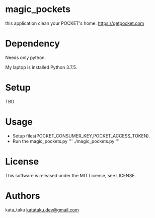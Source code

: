 # magic_pockets

this application clean your POCKET's home.
https://getpocket.com

# Dependency
Needs only python.

My laptop is installed Python 3.7.5.

# Setup
TBD.

# Usage
- Setup files(POCKET_CONSUMER_KEY,POCKET_ACCESS_TOKEN).
- Run the magic_pockets.py
  '''
  ./magic_pockets.py
  '''

# License
This software is released under the MIT License, see LICENSE.

# Authors
kata_taku
katataku.dev@gmail.com


